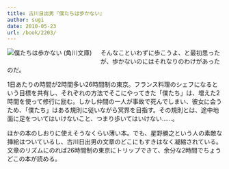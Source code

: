 ```yaml
---
title: 古川日出男『僕たちは歩かない』
author: sugi
date: 2010-05-23
url: /book/2203/
---
```

<a href="http://www.amazon.co.jp/exec/obidos/ASIN/4043636067/chezsugi-22/ref=nosim/" name="amazletlink" target="_blank"><img src="http://i1.wp.com/ecx.images-amazon.com/images/I/51vEhF6o2UL._SL160_.jpg?w=660" alt="僕たちは歩かない (角川文庫)" class="alignleft" style="float: left; margin: 0 20px 20px 0;" data-recalc-dims="1" /></a>

そんなこといわずに歩こうよ、と最初思ったが、歩かないのにはそれなりのわけがあったのだ。

1日あたりの時間が2時間多い26時間制の東京。フランス料理のシェフになるという目標を共有し、それぞれの方法でそこにやってきた「僕たち」は、増えた2時間を使って修行に励む。しかし仲間の一人が事故で死んでしまい、彼女に会うため、「僕たち」はある規則に従いながら冥界を目指す。その規則とは、途中地面に足をついてはいけないこと、つまり歩いてはいけない......。

ほかの本のしおりに使えそうなくらい薄い本。でも、星野勝之という人の素敵な挿絵はついているし、古川日出男の文章のどこにもすきはなく凝縮されている。文章のリズムにのれば26時間制の東京にトリップできて、余分な2時間でちょうどこの本が読める。

